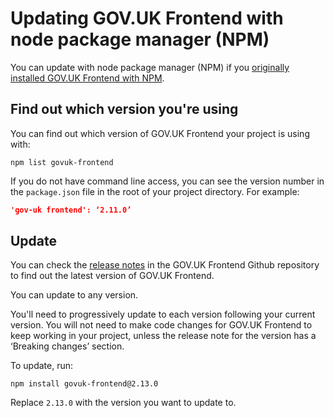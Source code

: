 # Updating GOV.UK Frontend with node package manager (NPM)

You can update with node package manager (NPM) if you [originally installed
GOV.UK Frontend with NPM](https://github.com/alphagov/govuk-frontend/blob/master/docs/installation/installing-with-npm.md#requirements).

## Find out which version you're using

You can find out which version of GOV.UK Frontend your project is using with:

```shell
npm list govuk-frontend
```

If you do not have command line access, you can see the version number in the
`package.json` file in the root of your project directory. For example:

```json
'gov-uk frontend': ‘2.11.0’
````

## Update

You can check the [release
notes](https://github.com/alphagov/frontend/releases) in the GOV.UK Frontend Github repository to find out the latest version of GOV.UK Frontend.

You can update to any version.

You'll need to progressively update to each version following your current
version. You will not need to make code changes for GOV.UK Frontend to keep working in
your project, unless the release note for the version has a ‘Breaking changes’
section.

To update, run:

```shell
npm install govuk-frontend@2.13.0
```

Replace `2.13.0` with the version you want to update to.

